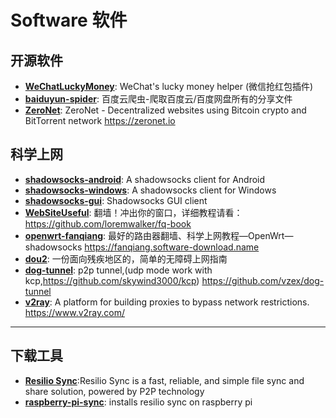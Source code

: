 # Software 软件

## 开源软件

- **[WeChatLuckyMoney](https://github.com/geeeeeeeeek/WeChatLuckyMoney)**: WeChat's lucky money helper (微信抢红包插件)
- **[baiduyun-spider](https://github.com/x-spiders/baiduyun-spider)**: 百度云爬虫-爬取百度云/百度网盘所有的分享文件
- **[ZeroNet](https://github.com/HelloZeroNet/ZeroNet)**: ZeroNet - Decentralized websites using Bitcoin crypto and BitTorrent network https://zeronet.io

## 科学上网

- **[shadowsocks-android](https://github.com/shadowsocks/shadowsocks-android)**: A shadowsocks client for Android
- **[shadowsocks-windows](https://github.com/shadowsocks/shadowsocks-windows)**: A shadowsocks client for Windows
- **[shadowsocks-gui](https://github.com/shadowsocks/shadowsocks-gui)**: Shadowsocks GUI client
- **[WebSiteUseful](https://github.com/loremwalker/WebSiteUseful)**: 翻墙！冲出你的窗口，详细教程请看：https://github.com/loremwalker/fq-book
- **[openwrt-fanqiang](https://github.com/softwaredownload/openwrt-fanqiang)**: 最好的路由器翻墙、科学上网教程—OpenWrt—shadowsocks https://fanqiang.software-download.name
- **[dou2](https://github.com/phodal/dou2)**: 一份面向残疾地区的，简单的无障碍上网指南
- **[dog-tunnel](https://github.com/vzex/dog-tunnel)**: p2p tunnel,(udp mode work with kcp,https://github.com/skywind3000/kcp) https://github.com/vzex/dog-tunnel
- **[v2ray](https://github.com/v2ray/v2ray-core/)**: A platform for building proxies to bypass network restrictions. https://www.v2ray.com/

---

## 下载工具

- **[Resilio Sync](https://www.resilio.com/individuals-sync/)**:Resilio Sync is a fast, reliable, and simple file sync and share solution, powered by P2P technology
- **[raspberry-pi-sync](https://github.com/willjasen/raspberry-pi-sync)**: installs resilio sync on raspberry pi